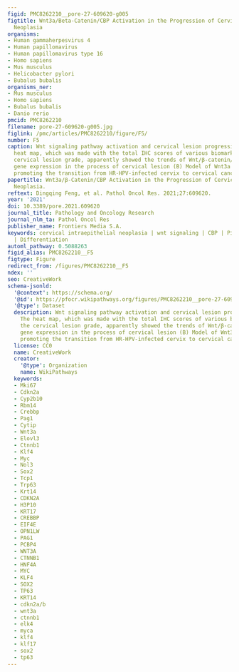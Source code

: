 ```yaml
---
figid: PMC8262210__pore-27-609620-g005
figtitle: Wnt3a/Beta-Catenin/CBP Activation in the Progression of Cervical Intraepithelial
  Neoplasia
organisms:
- Human gammaherpesvirus 4
- Human papillomavirus
- Human papillomavirus type 16
- Homo sapiens
- Mus musculus
- Helicobacter pylori
- Bubalus bubalis
organisms_ner:
- Mus musculus
- Homo sapiens
- Bubalus bubalis
- Danio rerio
pmcid: PMC8262210
filename: pore-27-609620-g005.jpg
figlink: /pmc/articles/PMC8262210/figure/F5/
number: F5
caption: Wnt signaling pathway activation and cervical lesion progression (A) The
  heat map, which was made with the total IHC scores of various biomarkers and the
  cervical lesion grade, apparently showed the trends of Wnt/β-catenin/CBP-regulated
  gene expression in the process of cervical lesion (B) Model of Wnt3a activation
  promoting the transition from HR-HPV-infected cervix to cervical cancer.
papertitle: Wnt3a/β-Catenin/CBP Activation in the Progression of Cervical Intraepithelial
  Neoplasia.
reftext: Dingqing Feng, et al. Pathol Oncol Res. 2021;27:609620.
year: '2021'
doi: 10.3389/pore.2021.609620
journal_title: Pathology and Oncology Research
journal_nlm_ta: Pathol Oncol Res
publisher_name: Frontiers Media S.A.
keywords: cervical intraepithelial neoplasia | wnt signaling | CBP | Piwil2 | stemness
  | Differentiation
automl_pathway: 0.5088263
figid_alias: PMC8262210__F5
figtype: Figure
redirect_from: /figures/PMC8262210__F5
ndex: ''
seo: CreativeWork
schema-jsonld:
  '@context': https://schema.org/
  '@id': https://pfocr.wikipathways.org/figures/PMC8262210__pore-27-609620-g005.html
  '@type': Dataset
  description: Wnt signaling pathway activation and cervical lesion progression (A)
    The heat map, which was made with the total IHC scores of various biomarkers and
    the cervical lesion grade, apparently showed the trends of Wnt/β-catenin/CBP-regulated
    gene expression in the process of cervical lesion (B) Model of Wnt3a activation
    promoting the transition from HR-HPV-infected cervix to cervical cancer.
  license: CC0
  name: CreativeWork
  creator:
    '@type': Organization
    name: WikiPathways
  keywords:
  - Mki67
  - Cdkn2a
  - Cyp2b10
  - Rbm14
  - Crebbp
  - Pag1
  - Cytip
  - Wnt3a
  - Elovl3
  - Ctnnb1
  - Klf4
  - Myc
  - Nol3
  - Sox2
  - Tcp1
  - Trp63
  - Krt14
  - CDKN2A
  - H3P10
  - KRT17
  - CREBBP
  - EIF4E
  - OPN1LW
  - PAG1
  - PCBP4
  - WNT3A
  - CTNNB1
  - HNF4A
  - MYC
  - KLF4
  - SOX2
  - TP63
  - KRT14
  - cdkn2a/b
  - wnt3a
  - ctnnb1
  - elk4
  - myca
  - klf4
  - klf17
  - sox2
  - tp63
---
```

